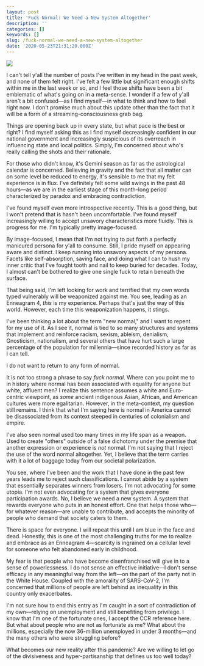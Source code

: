 ```yaml
---
layout: post
title: 'Fuck Normal: We Need a New System Altogether'
description: ''
categories: []
keywords: []
slug: /fuck-normal-we-need-a-new-system-altogether
date: '2020-05-23T21:31:20.000Z'
---
```


![](https://images.unsplash.com/photo-1509114397022-ed747cca3f65?ixlib=rb-1.2.1&q=80&fm=jpg&crop=entropy&cs=tinysrgb&w=2000&fit=max&ixid=eyJhcHBfaWQiOjExNzczfQ)

I can't tell y'all the number of posts I've written in my head in the past week, and none of them felt right. I've felt a few little but significant enough shifts within me in the last week or so, and I feel those shifts have been a bit emblematic of what's going on in a meta-sense. I wonder if a few of y'all aren't a bit confused—as I find myself—in what to think and how to feel right now. I don't promise much about this update other than the fact that it will be a form of a streaming-consciousness grab bag.<!--more-->

Things are opening back up in every state, but what pace is the best or right? I find myself asking this as I find myself decreasingly confident in our national government and increasingly suspicious of its overreach in influencing state and local politics. Simply, I'm concerned about who's really calling the shots and their rationale.

For those who didn't know, it's Gemini season as far as the astrological calendar is concerned. Believing in gravity and the fact that all matter can on some level be reduced to energy, it's sensible to me that my felt experience is in flux. I've definitely felt some wild swings in the past 48 hours—as we are in the earliest stage of this month-long period characterized by paradox and embracing contradiction.

I've found myself even more introspective recently. This is a good thing, but I won't pretend that is hasn't been uncomfortable. I've found myself increasingly willing to accept unsavory characteristics more fluidly. This is progress for me. I'm typically pretty image-focused.

By image-focused, I mean that I'm not trying to put forth a perfectly manicured persona for y'all to consume. Still, I pride myself on appearing aware and distinct. I keep running into unsavory aspects of my persona. Facets like self-absorption, saving face, and doing what I can to hush my inner critic that I've fought tooth and nail to keep buried for decades. Today, I almost can't be bothered to give one single fuck to retain beneath the surface.

That being said, I'm left looking for work and terrified that my own words typed vulnerably will be weaponized against me. You see, leading as an Enneagram 4, *this* is my experience. Perhaps that's just the way of this world. However, each time this weaponization happens, it stings.

I've been thinking a lot about the term "new normal," and I want to repent for my use of it. As I see it, normal is tied to so many structures and systems that implement and reinforce racism, sexism, ableism, denialism, Gnosticism, nationalism, and several others that have hurt such a large percentage of the population for millennia—since recorded history as far as I can tell.

I do not want to return to any form of normal.

It is not too strong a phrase to say *fuck normal*. Where can you point me to in history where normal has been associated with equality for anyone but white, affluent men? I realize this sentence assumes a white and Euro-centric viewpoint, as *some* ancient indigenous Asian, African, and American cultures were more egalitarian. However, in the meta-context, my question still remains. I think that what I'm saying here is normal in America cannot be disassociated from its context steeped in centuries of colonialism and empire.

I've also seen normal used too many times in my life span as a weapon. Used to create "others" outside of a false dichotomy under the premise that another expression or experience is *not* normal. I'm not saying that I reject the use of the word normal altogether. Yet, I believe that the term carries with it a lot of baggage today from our societal polarization.

You see, where I've been and the work that I have done in the past few years leads me to reject such classifications. I cannot abide by a system that essentially separates winners from losers. I'm not advocating for some utopia. I'm not even advocating for a system that gives everyone participation awards. No, I believe we need a new system. A system that rewards everyone who puts in an honest effort. One that helps those who—for whatever reason—are unable to contribute, and accepts the minority of people who demand that society caters to them.

There is space for everyone. I will repeat this until I am blue in the face and dead. Honestly, this is one of the most challenging truths for me to realize and embrace as an Enneagram 4—scarcity is ingrained on a cellular level for someone who felt abandoned early in childhood.

My fear is that people who have become disenfranchised will give in to a sense of powerlessness. I do not sense an effective initiative—I don't sense efficacy in any meaningful way from the left—on the part of the party not in the White House. Coupled with the amorality of SARS-CoV-2, I'm concerned that millions of people are left behind as inequality in this country only exacerbates.

I'm not sure how to end this entry as I'm caught in a sort of contradiction of my own—relying on unemployment and still benefiting from privilege. I know that I'm one of the fortunate ones, I accept the CCR reference here. But what about people who are not as fortunate as me? What about the millions, especially the now 36-million unemployed in under 3 months—and the many others who were struggling before?

What becomes our new reality after this pandemic? Are we willing to let go of the divisiveness and hyper-partisanship that defines us too well today?
